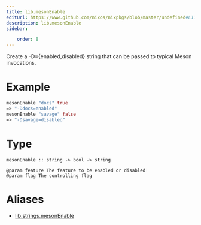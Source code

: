 ```yaml
---
title: lib.mesonEnable
editUrl: https://www.github.com/nixos/nixpkgs/blob/master/undefined#L1126C17
description: lib.mesonEnable
sidebar:

    order: 8
---
```


Create a -D<feature>={enabled,disabled} string that can be passed to
typical Meson invocations.

# Example

```nix
mesonEnable "docs" true
=> "-Ddocs=enabled"
mesonEnable "savage" false
=> "-Dsavage=disabled"
```

# Type

```
mesonEnable :: string -> bool -> string

@param feature The feature to be enabled or disabled
@param flag The controlling flag
```


# Aliases

- [lib.strings.mesonEnable](/nix-doc-comments/reference/lib/strings/lib-strings-mesonenable)


